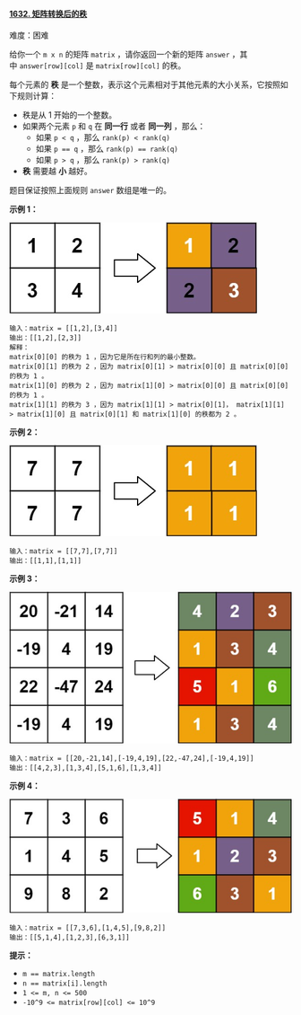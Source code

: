 ﻿#### [1632\. 矩阵转换后的秩](https://leetcode.cn/problems/rank-transform-of-a-matrix/)

难度：困难

给你一个 `m x n` 的矩阵 `matrix` ，请你返回一个新的矩阵 `answer` ，其中 `answer[row][col]` 是 `matrix[row][col]` 的秩。

每个元素的 **秩** 是一个整数，表示这个元素相对于其他元素的大小关系，它按照如下规则计算：

-   秩是从 1 开始的一个整数。
-   如果两个元素 `p` 和 `q` 在 **同一行** 或者 **同一列** ，那么：
    -   如果 `p < q` ，那么 `rank(p) < rank(q)`
    -   如果 `p == q` ，那么 `rank(p) == rank(q)`
    -   如果 `p > q` ，那么 `rank(p) > rank(q)`
-   **秩** 需要越 **小** 越好。

题目保证按照上面规则 `answer` 数组是唯一的。

**示例 1：**

![](./assets/img/Question1632_01.jpg)

```
输入：matrix = [[1,2],[3,4]]
输出：[[1,2],[2,3]]
解释：
matrix[0][0] 的秩为 1 ，因为它是所在行和列的最小整数。
matrix[0][1] 的秩为 2 ，因为 matrix[0][1] > matrix[0][0] 且 matrix[0][0] 的秩为 1 。
matrix[1][0] 的秩为 2 ，因为 matrix[1][0] > matrix[0][0] 且 matrix[0][0] 的秩为 1 。
matrix[1][1] 的秩为 3 ，因为 matrix[1][1] > matrix[0][1]， matrix[1][1] > matrix[1][0] 且 matrix[0][1] 和 matrix[1][0] 的秩都为 2 。
```

**示例 2：**

![](./assets/img/Question1632_02.jpg)

```
输入：matrix = [[7,7],[7,7]]
输出：[[1,1],[1,1]]
```

**示例 3：**

![](./assets/img/Question1632_03.jpg)

```
输入：matrix = [[20,-21,14],[-19,4,19],[22,-47,24],[-19,4,19]]
输出：[[4,2,3],[1,3,4],[5,1,6],[1,3,4]]
```

**示例 4：**

![](./assets/img/Question1632_04.jpg)

```
输入：matrix = [[7,3,6],[1,4,5],[9,8,2]]
输出：[[5,1,4],[1,2,3],[6,3,1]]
```

**提示：**

-   `m == matrix.length`
-   `n == matrix[i].length`
-   `1 <= m, n <= 500`
-   `-10^9 <= matrix[row][col] <= 10^9`
